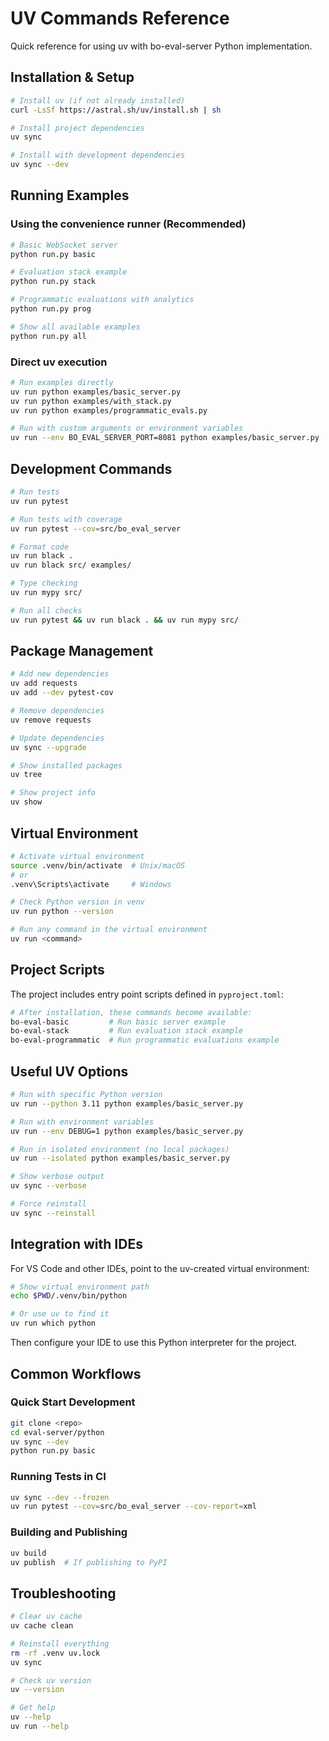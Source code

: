 # UV Commands Reference

Quick reference for using uv with bo-eval-server Python implementation.

## Installation & Setup

```bash
# Install uv (if not already installed)
curl -LsSf https://astral.sh/uv/install.sh | sh

# Install project dependencies
uv sync

# Install with development dependencies
uv sync --dev
```

## Running Examples

### Using the convenience runner (Recommended)

```bash
# Basic WebSocket server
python run.py basic

# Evaluation stack example
python run.py stack

# Programmatic evaluations with analytics
python run.py prog

# Show all available examples
python run.py all
```

### Direct uv execution

```bash
# Run examples directly
uv run python examples/basic_server.py
uv run python examples/with_stack.py  
uv run python examples/programmatic_evals.py

# Run with custom arguments or environment variables
uv run --env BO_EVAL_SERVER_PORT=8081 python examples/basic_server.py
```

## Development Commands

```bash
# Run tests
uv run pytest

# Run tests with coverage
uv run pytest --cov=src/bo_eval_server

# Format code
uv run black .
uv run black src/ examples/

# Type checking
uv run mypy src/

# Run all checks
uv run pytest && uv run black . && uv run mypy src/
```

## Package Management

```bash
# Add new dependencies
uv add requests
uv add --dev pytest-cov

# Remove dependencies  
uv remove requests

# Update dependencies
uv sync --upgrade

# Show installed packages
uv tree

# Show project info
uv show
```

## Virtual Environment

```bash
# Activate virtual environment
source .venv/bin/activate  # Unix/macOS
# or
.venv\Scripts\activate     # Windows

# Check Python version in venv
uv run python --version

# Run any command in the virtual environment
uv run <command>
```

## Project Scripts

The project includes entry point scripts defined in `pyproject.toml`:

```bash
# After installation, these commands become available:
bo-eval-basic         # Run basic server example
bo-eval-stack         # Run evaluation stack example  
bo-eval-programmatic  # Run programmatic evaluations example
```

## Useful UV Options

```bash
# Run with specific Python version
uv run --python 3.11 python examples/basic_server.py

# Run with environment variables
uv run --env DEBUG=1 python examples/basic_server.py

# Run in isolated environment (no local packages)
uv run --isolated python examples/basic_server.py

# Show verbose output
uv sync --verbose

# Force reinstall
uv sync --reinstall
```

## Integration with IDEs

For VS Code and other IDEs, point to the uv-created virtual environment:

```bash
# Show virtual environment path
echo $PWD/.venv/bin/python

# Or use uv to find it
uv run which python
```

Then configure your IDE to use this Python interpreter for the project.

## Common Workflows

### Quick Start Development

```bash
git clone <repo>
cd eval-server/python
uv sync --dev
python run.py basic
```

### Running Tests in CI

```bash
uv sync --dev --frozen
uv run pytest --cov=src/bo_eval_server --cov-report=xml
```

### Building and Publishing

```bash
uv build
uv publish  # If publishing to PyPI
```

## Troubleshooting

```bash
# Clear uv cache
uv cache clean

# Reinstall everything
rm -rf .venv uv.lock
uv sync

# Check uv version
uv --version

# Get help
uv --help
uv run --help
```